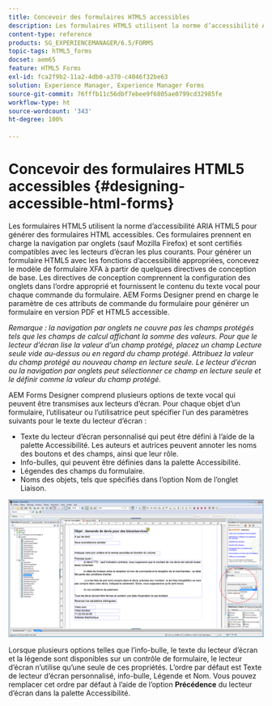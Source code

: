 ```yaml
---
title: Concevoir des formulaires HTML5 accessibles
description: Les formulaires HTML5 utilisent la norme d’accessibilité ARIA HTML5. Ces formulaires prennent en charge la navigation par onglets et sont certifiés compatibles avec les lecteurs d’écran les plus courants.
content-type: reference
products: SG_EXPERIENCEMANAGER/6.5/FORMS
topic-tags: hTML5_forms
docset: aem65
feature: HTML5 Forms
exl-id: fca2f9b2-11a2-4db0-a370-c4046f32be63
solution: Experience Manager, Experience Manager Forms
source-git-commit: 76fffb11c56dbf7ebee9f6805ae0799cd32985fe
workflow-type: ht
source-wordcount: '343'
ht-degree: 100%

---
```


# Concevoir des formulaires HTML5 accessibles {#designing-accessible-html-forms}

Les formulaires HTML5 utilisent la norme d’accessibilité ARIA HTML5 pour générer des formulaires HTML accessibles. Ces formulaires prennent en charge la navigation par onglets (sauf Mozilla Firefox) et sont certifiés compatibles avec les lecteurs d’écran les plus courants. Pour générer un formulaire HTML5 avec les fonctions d’accessibilité appropriées, concevez le modèle de formulaire XFA à partir de quelques directives de conception de base. Les directives de conception comprennent la configuration des onglets dans l’ordre approprié et fournissent le contenu du texte vocal pour chaque commande du formulaire. AEM Forms Designer prend en charge le paramètre de ces attributs de commande du formulaire pour générer un formulaire en version PDF et HTML5 accessible.

*Remarque : la navigation par onglets ne couvre pas les champs protégés tels que les champs de calcul affichant la somme des valeurs. Pour que le lecteur d’écran lise la valeur d’un champ protégé, placez un champ Lecture seule vide au-dessus ou en regard du champ protégé. Attribuez la valeur du champ protégé au nouveau champ en lecture seule. Le lecteur d’écran ou la navigation par onglets peut sélectionner ce champ en lecture seule et le définir comme la valeur du champ protégé.*

AEM Forms Designer comprend plusieurs options de texte vocal qui peuvent être transmises aux lecteurs d’écran. Pour chaque objet d’un formulaire, l’utilisateur ou l’utilisatrice peut spécifier l’un des paramètres suivants pour le texte du lecteur d’écran :

* Texte du lecteur d’écran personnalisé qui peut être défini à l’aide de la palette Accessibilité. Les auteurs et autrices peuvent annoter les noms des boutons et des champs, ainsi que leur rôle.
* Info-bulles, qui peuvent être définies dans la palette Accessibilité.
* Légendes des champs du formulaire.
* Noms des objets, tels que spécifiés dans l’option Nom de l’onglet Liaison.

![Accessibilité](assets/accessibility.png)

Lorsque plusieurs options telles que l’info-bulle, le texte du lecteur d’écran et la légende sont disponibles sur un contrôle de formulaire, le lecteur d’écran n’utilise qu’une seule de ces propriétés. L’ordre par défaut est Texte de lecteur d’écran personnalisé, info-bulle, Légende et Nom. Vous pouvez remplacer cet ordre par défaut à l’aide de l’option **Précédence** du lecteur d’écran dans la palette Accessibilité.
